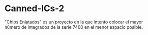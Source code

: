 # Canned-ICs-2
"Chips Enlatados" es un proyecto en la que intento colocar el mayor número de integrados de la serie 7400 en el menor espacio posible.
